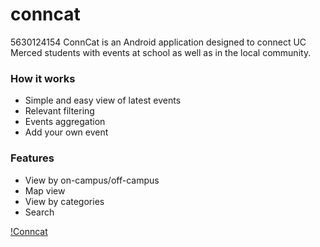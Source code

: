 # conncat
5630124154
ConnCat is an Android application designed to connect UC Merced students with events at school as well as in the local community.

### How it works
* Simple and easy view of latest events
* Relevant filtering
* Events aggregation
* Add your own event

### Features
* View by on-campus/off-campus
* Map view
* View by categories
* Search

[!Conncat](http://imgur.com/a/9kkvT.jpg)
